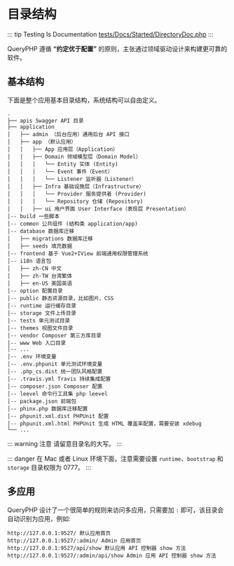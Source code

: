 # 目录结构

::: tip Testing Is Documentation
[tests/Docs/Started/DirectoryDoc.php](https://github.com/hunzhiwange/framework/blob/master/tests/Docs/Started/DirectoryDoc.php)
:::
    
QueryPHP 遵循 **“约定优于配置”** 的原则，主张通过领域驱动设计来构建更可靠的软件。

## 基本结构

下面是整个应用基本目录结构，系统结构可以自由定义。

```
.
├── apis Swagger API 目录
├── application
│   ├── admin （后台应用）通用后台 API 接口
│   ├── app （默认应用）
│   │   ├── App 应用层（Application）
│   │   ├── Domain 领域模型层（Domain Model）
│   │   │   └── Entity 实体 (Entity)
│   │   │   └── Event 事件（Event）
│   │   │   └── Listener 监听器（Listener）
│   │   ├── Infra 基础设施层（Infrastructure）
│   │   │   └── Provider 服务提供者 (Provider)
│   │   │   └── Repository 仓储 (Repository)
│   │   ├── ui 用户界面 User Interface（表现层 Presentation）
│-- build 一些脚本
│-- common 公共组件 (结构类 application/app)
│-- database 数据库迁移
│   ├── migrations 数据库迁移
│   ├── seeds 填充数据
│-- frontend 基于 Vue2+IView 前端通用权限管理系统
│-- i18n 语言包
│   ├── zh-CN 中文
│   ├── zh-TW 台湾繁体
│   ├── en-US 美国英语
│-- option 配置目录
│-- public 静态资源目录，比如图片、CSS
│-- runtime 运行缓存目录
│-- storage 文件上传目录
│-- tests 单元测试目录
│-- themes 视图文件目录
│-- vendor Composer 第三方库目录
│-- www Web 入口目录
│-- ...
│-- .env 环境变量
│-- .env.phpunit 单元测试环境变量
│-- .php_cs.dist 统一团队风格配置
│-- .travis.yml Travis 持续集成配置
│-- composer.json Composer 配置
│-- leevel 命令行工具集 php leevel
│-- package.json 前端包
│-- phinx.php 数据库迁移配置
│-- phpunit.xml.dist PHPUnit 配置
│-- phpunit.xml.html PHPUnit 生成 HTML 覆盖率配置，需要安装 xdebug
└── ...
```

::: warning 注意
请留意目录名的大写。
:::

::: danger
在 Mac 或者 Linux 环境下面，注意需要设置 `runtime`、`bootstrap` 和 `storage` 目录权限为 0777。
:::


## 多应用

QueryPHP 设计了一个很简单的规则来访问多应用，只需要加 `:` 即可，该目录会自动识别为应用，例如:

```
http://127.0.0.1:9527/ 默认应用首页
http://127.0.0.1:9527/:admin/ Admin 应用首页
http://127.0.0.1:9527/api/show 默认应用 API 控制器 show 方法
http://127.0.0.1:9527/:admin/api/show Admin 应用 API 控制器 show 方法
```